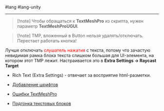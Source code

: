 #lang #lang-unity  

---
> [!note] Чтобы обращаться к **TextMeshPro** из скрипта, нужен параметр **TextMeshProUGUI**.

> [!note] TMP, вложенный в Button нельзя удалять/отключать. Перестает работать кнопка! 

Лучше отключать <font color="#ff0000">слушатель нажатия</font> с текста, потому что зачастую невидимая рамка блока текста слишком большая для UI-элемента, на котором этот TMP лежит.
Настраивается это в **Extra Settings -> Raycast Target**

- Rich Text (Extra Settings) - отвечает за восприятие html-разметки.

- [Добавление шрифтов](1.%20Languages/Unity/5.%20UI/TextMeshPro/Добавление%20шрифтов.md)
- [Ошибки TextMeshPro](1.%20Languages/Unity/5.%20UI/TextMeshPro/Ошибки%20TextMeshPro.md)
- [Подгонка текстовых блоков](1.%20Languages/Unity/5.%20UI/TextMeshPro/Подгонка%20текстовых%20блоков.md)